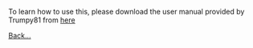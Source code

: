 To learn how to use this, please download the user manual provided by Trumpy81 from [here](https://github.com/dagalufh/WebTools.bundle/blob/master/http/manual/WebTools-User-Manual.pdf)



[Back...](V2Home)